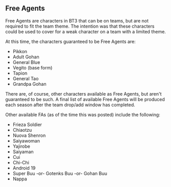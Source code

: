 ## Free Agents

Free Agents are characters in BT3 that can be on teams, but are not required to fit the team theme. The intention was that
these characters could be used to cover for a weak character on a team with a limited theme. 

At this time, the characters guaranteed to be Free Agents are: 

- Pikkon
- Adult Gohan
- General Blue 
- Vegito (base form)
- Tapion
- General Tao
- Grandpa Gohan

There are, of course, other characters available as Free Agents, but aren't guaranteed to be such. A final list of available
Free Agents will be produced each season after the team drop/add window has completed.

Other available FAs (as of the time this was posted) include the following:

- Frieza Soldier
- Chiaotzu
- Nuova Shenron 
- Saiyawoman
- Yajirobe
- Saiyaman
- Cui
- Chi-Chi
- Android 19
- Super Buu -or- Gotenks Buu -or- Gohan Buu
- Nappa
